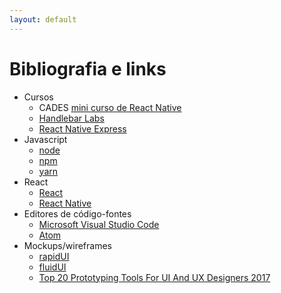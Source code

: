 ```yaml
---
layout: default
---
```


# [](#header-1) Bibliografia e links


- Cursos
  - CADES [mini curso de React Native](https://github.com/cades-ifrn/minicurso-react-native)
  - [Handlebar Labs](https://learn.handlebarlabs.com/p/react-native-basics-build-a-currency-converter)
  - [React Native Express](http://www.reactnativeexpress.com/)
- Javascript
  - [node](https://nodejs.org/)
  - [npm](https://www.npmjs.com)
  - [yarn](https://yarnpkg.com/pt-BR/)
- React
  - [React](https://reactjs.org)
  - [React Native](http://facebook.github.io/react-native/)
- Editores de código-fontes
  - [Microsoft Visual Studio Code](https://code.visualstudio.com)
  - [Atom](https://atom.io)
- Mockups/wireframes
  - [rapidUI](https://rapidui.io/studio/)
  - [fluidUI](https://www.fluidui.com)
  - [Top 20 Prototyping Tools For UI And UX Designers 2017](https://blog.prototypr.io/top-20-prototyping-tools-for-ui-and-ux-designers-2017-46d59be0b3a9)